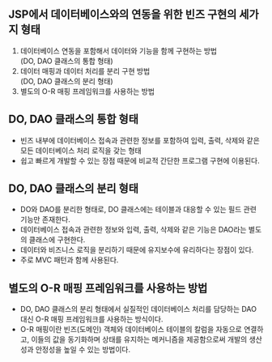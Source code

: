 ## JSP에서 데이터베이스와의 연동을 위한 빈즈 구현의 세가지 형태

1. 데이터베이스 연동을 포함해서 데이터와 기능을 함께 구현하는 방법<br>
   (DO, DAO 클래스의 통합 형태)
2. 데이터 매핑과 데이터 처리를 분리 구현 방법<br>
   (DO, DAO 클래스의 분리 형태)
3. 별도의 O-R 매핑 프레임워크를 사용하는 방법

## DO, DAO 클래스의 통합 형태

- 빈즈 내부에 데이터베이스 접속과 관련한 정보를 포함하여 입력, 출력, 삭제와 같은 모든 데이터베이스 처리 로직을 갖는 형태
- 쉽고 빠르게 개발할 수 있는 장점 때문에 비교적 간단한 프로그램 구현에 이용된다.

## DO, DAO 클래스의 분리 형태

- DO와 DAO를 분리한 형태로, DO 클래스에는 테이블과 대응할 수 있는 필드 관련 기능만 존재한다.
- 데이터베이스 접속과 관련한 정보와 입력, 출력, 삭제와 같은 기능은 DAO라는 별도의 클래스에 구현한다.
- 데이터와 비즈니스 로직을 분리하기 때문에 유지보수에 유리하다는 장점이 있다.
- 주로 MVC 패턴과 함께 사용된다.

## 별도의 O-R 매핑 프레임워크를 사용하는 방법

- DO, DAO 클래스의 분리 형태에서 실질적인 데이터베이스 처리를 담당하는 DAO 대신 O-R 매핑 프레임워크를 사용하는 방식이다.
- O-R 매핑이란 빈즈(도메인) 객체와 데이터베이스 테이블의 칼럼을 자동으로 연결하고, 이들의 값을 동기화하며 상태를 유지하는 메커니즘을 제공함으로써 개발의 생산성과 안정성을 높일 수 있는 방법이다.
